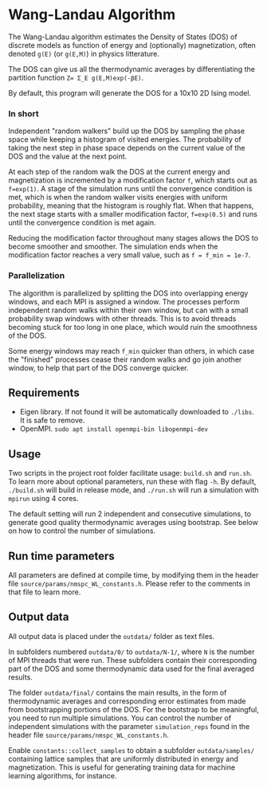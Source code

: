 # Wang-Landau Algorithm

The Wang-Landau algorithm estimates the Density of States (DOS) of discrete models as function of energy and (optionally) magnetization,
often denoted `g(E)` (or `g(E,M)`) in physics litterature.

The DOS can give us all the thermodynamic averages by differentiating the partition function `Z= Σ_E g(E,M)exp(-βE)`.

By default, this program will generate the DOS for a 10x10 2D Ising model. 

### In short
Independent "random walkers" build up the DOS by sampling the phase space while keeping a histogram of visited energies. The probability of 
taking the next step in phase space depends on the current value of the DOS and the value at the next point. 

At each step of the random walk the DOS at the current energy and magnetization is incremented
by a modification factor `f`, which starts out as `f=exp(1)`. A stage of the simulation runs until the convergence condition is met, which is when the random walker visits
energies with uniform probability, meaning that the histogram is roughly flat. When that happens, the next stage starts with a smaller modification factor,
`f=exp(0.5)` and runs until the convergence condition is met again. 

Reducing the modification factor throughout many stages allows the DOS to become
smoother and smoother. The simulation ends when the modification factor reaches a very small value, such as `f = f_min = 1e-7`.

 
### Parallelization 
The algorithm is parallelized by splitting the DOS into overlapping energy windows, and each MPI is assigned a window. The processes perform 
independent random walks within their own window, but can with a small probability swap windows with other threads. This is to avoid threads becoming
stuck for too long in one place, which would ruin the smoothness of the DOS.

Some energy windows may reach `f_min` quicker than others, in which case the "finished" processes cease their random walks and go
join another window, to help that part of the DOS converge quicker. 



## Requirements
* Eigen library. If not found it will be automatically downloaded to `./libs`. It is safe to remove.
* OpenMPI.  `sudo apt install openmpi-bin libopenmpi-dev`
  
  
## Usage

Two scripts in the project root folder facilitate usage: `build.sh` and `run.sh`.
To learn more about optional parameters, run these with flag  `-h`.
By default, `./build.sh` will build in release mode, and `./run.sh` will run a simulation with `mpirun`
using 4 cores.
 
The default setting will run 2 independent and consecutive simulations, to generate 
good quality thermodynamic averages using bootstrap. See below on how to control the number of simulations.

## Run time parameters

All parameters are defined at compile time, by modifying them in the header file `source/params/nmspc_WL_constants.h`.
Please refer to the comments in that file to learn more.


## Output data

All output data is placed under the `outdata/` folder as text files.
 
In subfolders numbered `outdata/0/` to `outdata/N-1/`, where `N` is the number of MPI threads that were run. 
These subfolders contain their corresponding part of the DOS and some thermodynamic data
used for the final averaged results.  

The folder `outdata/final/`  contains the main results, in the form of thermodynamic averages and corresponding error
estimates from made from bootstrapping portions of the DOS. For the bootstrap to be meaningful, you need to run multiple simulations. You can
control the number of independent simulations with the parameter `simulation_reps` found in the header file `source/params/nmspc_WL_constants.h`.
 
 
Enable `constants::collect_samples` to obtain a subfolder `outdata/samples/` containing lattice samples that are uniformly
distributed in energy and magnetization. This is useful for generating training data for machine learning algorithms, for instance.


